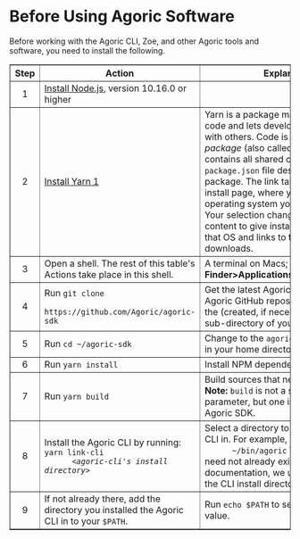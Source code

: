 
# Before Using Agoric Software

Before working with the Agoric CLI, Zoe, and other Agoric tools and
software, you need to install the following. 

<table border="1">
  <tbody>
  <th><b>Step</b></th>
  <th><b>Action</b></th>
  <th><b>Explanation</b></th>
  <tr>
    <td><center>1</center></td>
    <td><a href="https://nodejs.org/">Install Node.js</a>, version 10.16.0 or higher</td>
    <td></td>
  </tr>
  <tr>
    <td><center>2</center></td>
    <td><a href="https://classic.yarnpkg.com/en/docs/install#mac-stable">Install Yarn 1</a></td>
    <td>Yarn is a package manager for your code and lets developers
  share code with others. Code is shared via a <i>package</i> (also
  called a <i>module</i>) that contains all shared code and a
  <code>package.json</code> file describing the package. The link takes you to 
  the Yarn install page, where you first select what operating system you want to
  install on. Your selection changes the page's content to give install instructions for that 
  OS and links to the needed downloads.</td>
  </tr>
  <tr>
    <td><center>3</center></td>
    <td>Open a shell. The rest of this table's Actions take place in
  this shell.</td>
    <td>A terminal on Macs; see 
      <b>Finder&gt;Applications&gt;Utilities&gt;terminal</b></td>
  </tr>
  <tr>
    <td><center>4</center></td>
    <td>Run <code>git clone
      https://github.com/Agoric/agoric-sdk</code></td> 
    <td>Get the latest Agoric SDK from the Agoric GitHub
  repository. It goes into the (created, if necessary)
      <code>agoric-sdk</code> sub-directory of your home directory.</td>
  </tr>
  <tr>
    <td><center>5</center></td>
    <td>Run <code>cd ~/agoric-sdk</code></td>
    <td>Change to the <code>agoric-sdk</code> subdirectory in your home
  directory.</td>
  </tr>
  <tr>
    <td><center>6</center></td>
    <td>Run <code>yarn install</code></td>
    <td>Install NPM dependencies.</td>
  </tr>
  <tr>
    <td><center>7</center></td>
    <td>Run <code>yarn build</td>
    <td>Build sources that need compiling. <b>Note:</b>
  <code>build</code> is not a standard <code>yarn</code> parameter,
  but one installed with the Agoric SDK.</td>
  </tr>
  <tr>
    <td><center>8</center></td>
    <td>Install the Agoric CLI by running: <code>yarn link-cli 
      &lt;<i>agoric-cli's install directory</i>&gt;</td>
    <td>Select a directory to install the Agoric CLI in. For example,
      <code>yarn link-cli  
      ~/bin/agoric</code> The install directory need not already
  exist. In Agoric documentation, we use <code>~/bin/agoric</code> as
      the CLI install directory.</td> 
    </tr>
  <tr>
    <td><center>9</center></td>
    <td>If not already there, add the directory you installed the Agoric CLI in to your <code>$PATH</code>.</td>
      <td>Run <code>echo $PATH</code> to see <code>$PATH</code>'s
  current value.</td>
  </tr>
</tbody>
</table>

